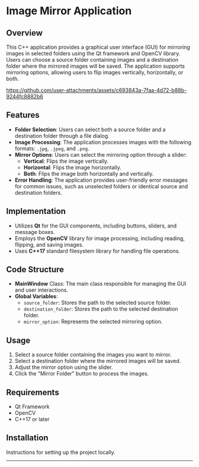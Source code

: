 # Image Mirror Application

## Overview

This C++ application provides a graphical user interface (GUI) for mirroring images in selected folders using the Qt framework and OpenCV library. Users can choose a source folder containing images and a destination folder where the mirrored images will be saved. The application supports mirroring options, allowing users to flip images vertically, horizontally, or both.


https://github.com/user-attachments/assets/c693843a-7faa-4d72-b88b-9244fc8882b6


## Features

- **Folder Selection**: Users can select both a source folder and a destination folder through a file dialog.
- **Image Processing**: The application processes images with the following formats: `.jpg`, `.jpeg`, and `.png`.
- **Mirror Options**: Users can select the mirroring option through a slider:
  - **Vertical**: Flips the image vertically.
  - **Horizontal**: Flips the image horizontally.
  - **Both**: Flips the image both horizontally and vertically.
- **Error Handling**: The application provides user-friendly error messages for common issues, such as unselected folders or identical source and destination folders.

## Implementation

- Utilizes **Qt** for the GUI components, including buttons, sliders, and message boxes.
- Employs the **OpenCV** library for image processing, including reading, flipping, and saving images.
- Uses **C++17** standard filesystem library for handling file operations.

## Code Structure

- **MainWindow** Class: The main class responsible for managing the GUI and user interactions.
- **Global Variables**: 
  - `source_folder`: Stores the path to the selected source folder.
  - `destination_folder`: Stores the path to the selected destination folder.
  - `mirror_option`: Represents the selected mirroring option.

## Usage

1. Select a source folder containing the images you want to mirror.
2. Select a destination folder where the mirrored images will be saved.
3. Adjust the mirror option using the slider.
4. Click the "Mirror Folder" button to process the images.

## Requirements

- Qt Framework
- OpenCV
- C++17 or later

## Installation

Instructions for setting up the project locally.

---
